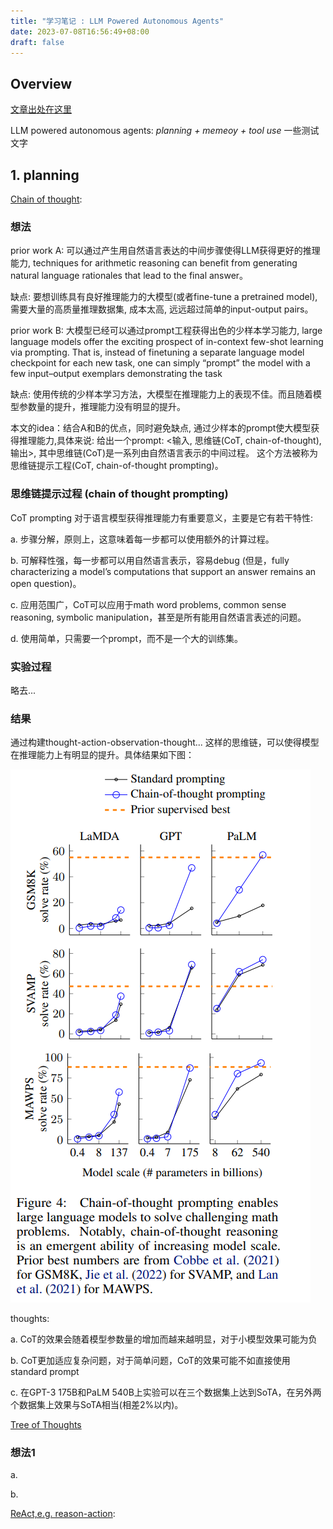 ```yaml
---
title: "学习笔记 : LLM Powered Autonomous Agents"
date: 2023-07-08T16:56:49+08:00
draft: false
---
```



## Overview

[文章出处在这里](https://lilianweng.github.io/posts/2023-06-23-agent/)

LLM powered autonomous agents: *planning + memeoy + tool use*
一些测试文字

## 1. planning

[Chain of thought](https://arxiv.org/abs/2201.11903):

### 想法

prior work A: 可以通过产生用自然语言表达的中间步骤使得LLM获得更好的推理能力, techniques for arithmetic reasoning can benefit  from generating natural language rationales that lead to the final answer。

缺点: 要想训练具有良好推理能力的大模型(或者fine-tune a pretrained model), 需要大量的高质量推理数据集, 成本太高, 远远超过简单的input-output pairs。

prior work B: 大模型已经可以通过prompt工程获得出色的少样本学习能力, large language models offer the exciting prospect of in-context few-shot learning via prompting. That is, instead of finetuning a separate language model checkpoint for each new task, one can simply “prompt” the model with a few
input–output exemplars demonstrating the task

缺点: 使用传统的少样本学习方法，大模型在推理能力上的表现不佳。而且随着模型参数量的提升，推理能力没有明显的提升。

本文的idea：结合A和B的优点，同时避免缺点, 通过少样本的prompt使大模型获得推理能力,具体来说: 给出一个prompt: <输入, 思维链(CoT, chain-of-thought), 输出>, 其中思维链(CoT)是一系列由自然语言表示的中间过程。 这个方法被称为思维链提示工程(CoT, chain-of-thought prompting)。

### 思维链提示过程 (chain of thought prompting)

CoT prompting 对于语言模型获得推理能力有重要意义，主要是它有若干特性:

a. 步骤分解，原则上，这意味着每一步都可以使用额外的计算过程。

b. 可解释性强，每一步都可以用自然语言表示，容易debug (但是，fully characterizing a model’s computations that support an answer remains an open question)。

c. 应用范围广，CoT可以应用于math word problems, common sense reasoning, symbolic manipulation，甚至是所有能用自然语言表述的问题。

d. 使用简单，只需要一个prompt，而不是一个大的训练集。

### 实验过程

略去...

### 结果

通过构建thought-action-observation-thought... 这样的思维链，可以使得模型在推理能力上有明显的提升。具体结果如下图：

![CoT实验结果](../../static/imgs/CoT-result.png)

thoughts:

a. CoT的效果会随着模型参数量的增加而越来越明显，对于小模型效果可能为负

b. CoT更加适应复杂问题，对于简单问题，CoT的效果可能不如直接使用standard prompt

c. 在GPT-3 175B和PaLM 540B上实验可以在三个数据集上达到SoTA，在另外两个数据集上效果与SoTA相当(相差2%以内)。

[Tree of Thoughts](https://arxiv.org/abs/2305.10601)

### 想法1

a.

b.

[ReAct,e.g. reason-action](https://arxiv.org/abs/2210.03629):
